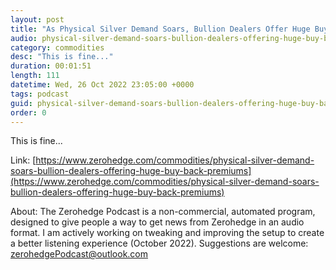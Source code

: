 ```yaml
---
layout: post
title: "As Physical Silver Demand Soars, Bullion Dealers Offer Huge Buy-Back Premiums"
audio: physical-silver-demand-soars-bullion-dealers-offering-huge-buy-back-premiums-0
category: commodities
desc: "This is fine..."
duration: 00:01:51
length: 111
datetime: Wed, 26 Oct 2022 23:05:00 +0000
tags: podcast
guid: physical-silver-demand-soars-bullion-dealers-offering-huge-buy-back-premiums-0
order: 0
---
```

This is fine...

Link: [https://www.zerohedge.com/commodities/physical-silver-demand-soars-bullion-dealers-offering-huge-buy-back-premiums](https://www.zerohedge.com/commodities/physical-silver-demand-soars-bullion-dealers-offering-huge-buy-back-premiums)

About: The Zerohedge Podcast is a non-commercial, automated program, designed to give people a way to get news from Zerohedge in an audio format.  I am actively working on tweaking and improving the setup to create a better listening experience (October 2022).  Suggestions are welcome: [zerohedgePodcast@outlook.com](mailto:zerohedgePodcast@outlook.com)
